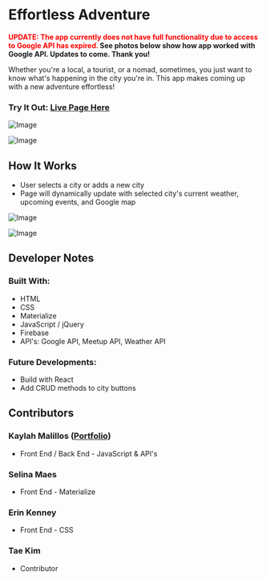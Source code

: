# Effortless Adventure

**<span style="color:red">UPDATE: The app currently does not have full functionality due to access to Google API has expired.</span> See photos below show how app worked with Google API. Updates to come. Thank you!**

Whether you're a local, a tourist, or a nomad, sometimes, you just want to know what's happening in the city you're in. This app makes coming up with a new adventure effortless!

### Try It Out: [Live Page Here](https://kmalillos.github.io/eff-adv/)

![Image](https://github.com/kmalillos/eff-adv/blob/master/readme/Screenshot-1.JPG)

![Image](https://github.com/kmalillos/eff-adv/blob/master/readme/Screenshot-2.JPG)


## How It Works

* User selects a city or adds a new city
* Page will dynamically update with selected city's current weather, upcoming events, and Google map

![Image](https://github.com/kmalillos/eff-adv/blob/master/readme/Screenshot-3.JPG)

![Image](https://github.com/kmalillos/eff-adv/blob/master/readme/Screenshot-4.JPG)
<!-- **Sample Demo:** [Link]() -->

## Developer Notes

### Built With:
* HTML 
* CSS
* Materialize
* JavaScript / jQuery
* Firebase
* API's: Google API, Meetup API, Weather API

### Future Developments:
* Build with React
* Add CRUD methods to city buttons

## Contributors

### Kaylah Malillos ([Portfolio](https://kmalillos.github.io/))
* Front End / Back End - JavaScript & API's

### Selina Maes
* Front End - Materialize

### Erin Kenney
* Front End - CSS

### Tae Kim
* Contributor